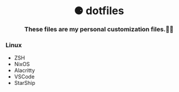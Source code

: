 <p align="center">
  <h1 align="center">⚈ dotfiles</h1>
  <h3 align="center">These files are my personal customization files.👨‍💻</h3>
</p>

### Linux
* ZSH
* NixOS
* Alacritty
* VSCode
* StarShip